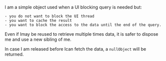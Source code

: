 I am a simple object used when a UI blocking query is needed but: 

	- you do not want to block the UI thread
	- you want to cache the result
	- you want to block the access to the data until the end of the query.
	
Even if Imay be reused to retrieve multiple times data, it is safer to dispose me and use a new sibling of me.

In case I am released before Ican fetch the data, a `nullObject` will be returned.